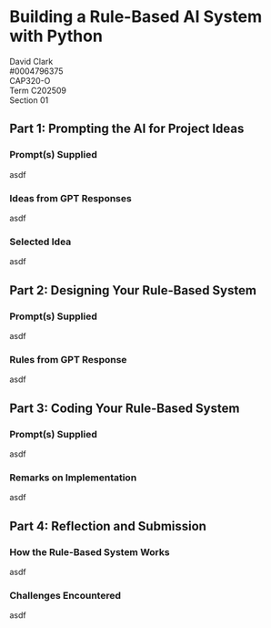 # Building a Rule-Based AI System with Python

David Clark  
#0004796375  
CAP320-O  
Term C202509  
Section 01

## Part 1: Prompting the AI for Project Ideas

### Prompt(s) Supplied

asdf

### Ideas from GPT Responses

asdf

### Selected Idea

asdf

## Part 2: Designing Your Rule-Based System

### Prompt(s) Supplied

asdf

### Rules from GPT Response

asdf

## Part 3: Coding Your Rule-Based System

### Prompt(s) Supplied

asdf

### Remarks on Implementation

asdf

## Part 4: Reflection and Submission

### How the Rule-Based System Works

asdf

### Challenges Encountered

asdf
